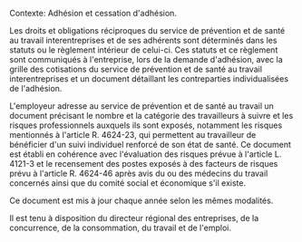 Contexte: Adhésion et cessation d'adhésion.

Les droits et obligations réciproques du service de prévention et de santé au travail interentreprises et de ses adhérents sont déterminés dans les statuts ou le règlement intérieur de celui-ci. Ces statuts et ce règlement sont communiqués à l'entreprise, lors de la demande d'adhésion, avec la grille des cotisations du service de prévention et de santé au travail interentreprises et un document détaillant les contreparties individualisées de l'adhésion.

L'employeur adresse au service de prévention et de santé au travail un document précisant le nombre et la catégorie des travailleurs à suivre et les risques professionnels auxquels ils sont exposés, notamment les risques mentionnés à l'article R. 4624-23, qui permettent au travailleur de bénéficier d'un suivi individuel renforcé de son état de santé. Ce document est établi en cohérence avec l'évaluation des risques prévue à l'article L. 4121-3 et le recensement des postes exposés à des facteurs de risques prévu à l'article R. 4624-46 après avis du ou des médecins du travail concernés ainsi que du comité social et économique s'il existe.

Ce document est mis à jour chaque année selon les mêmes modalités.

Il est tenu à disposition du directeur régional des entreprises, de la concurrence, de la consommation, du travail et de l'emploi.